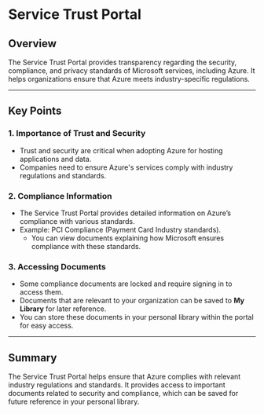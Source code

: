 # Service Trust Portal

## Overview  
The Service Trust Portal provides transparency regarding the security, compliance, and privacy standards of Microsoft services, including Azure. It helps organizations ensure that Azure meets industry-specific regulations.

---

## Key Points  

### 1. **Importance of Trust and Security**  
   - Trust and security are critical when adopting Azure for hosting applications and data.  
   - Companies need to ensure Azure's services comply with industry regulations and standards.  

### 2. **Compliance Information**  
   - The Service Trust Portal provides detailed information on Azure’s compliance with various standards.  
   - Example: PCI Compliance (Payment Card Industry standards).  
     - You can view documents explaining how Microsoft ensures compliance with these standards.  

### 3. **Accessing Documents**  
   - Some compliance documents are locked and require signing in to access them.  
   - Documents that are relevant to your organization can be saved to **My Library** for later reference.  
   - You can store these documents in your personal library within the portal for easy access.

---

## Summary  
The Service Trust Portal helps ensure that Azure complies with relevant industry regulations and standards. It provides access to important documents related to security and compliance, which can be saved for future reference in your personal library.
